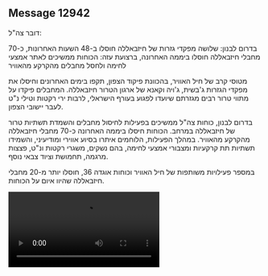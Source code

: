## Message 12942

דובר צה"ל:

בדרום לבנון: שלושה מפקדי גזרות של חיזבאללה חוסלו ב-48 השעות האחרונות, כ-70 מחבלי חיזבאללה חוסלו ביממה האחרונה, ברצועת עזה: הכוחות ממשיכים לאתר אמצעי לחימה ולחסל מחבלים מהקרקע מהאוויר

מטוסי קרב של חיל האוויר, בהכוונת פיקוד הצפון, תקפו בימים האחרונים וחיסלו את מפקדי הגזרות ג'בשית, ג'ויה וקאנא של ארגון הטרור חיזבאללה. 
המחבלים פיקדו על מתווי טרור רבים מגזרתם שיועדו לפגוע בעורף הישראלי, לרבות ירי רקטות וטילי נ"ט לעבר יישובי הצפון. 

בדרום לבנון, כוחות צה"ל ממשיכים בפעילות לחיסול מחבלים והשמדת תשתיות טרור של חיזבאללה במרחב. 
הכוחות חיסלו ביממה האחרונה כ-70 מחבלי חיזבאללה מהקרקע מהאוויר.
במהלך הפעילות, הלוחמים איתרו בסיוע אווירי ומודיעיני, והשמידו תשתיות תת קרקעיות ומצבורי אמצעי לחימה, בהם נשקים, משגרי רקטות ונ"ט, פצצות מרגמה, תחמושת וציוד צבאי נוסף.

במספר פעילויות משותפות של חיל האוויר וכוחות אוגדה 36, חוסלו יותר מ-20 מחבלי חיזבאללה שהיוו איום על הכוחות.

![Video](https://data.iron-swords.co.il/2024/October/23/12942/12942_media.mp4)
